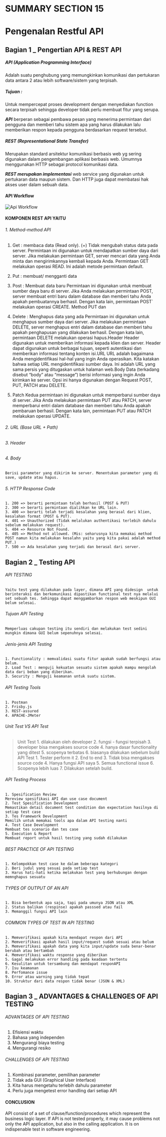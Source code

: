 # SUMMARY SECTION 15
# Pengenalan Restful API

## Bagian 1 _ Pengertian API & REST API
##### API (Application Programming Interface) 
Adalah suatu penghubung yang memungkinkan komunikasi dan pertukaran data antara 2 atau lebih software/sistem yang terpisah.

##### Tujuan : 
Untuk mempercepat proses development dengan menyediakan function secara terpisah sehingga developer tidak perlu membuat fitur yang serupa.

***API*** berperan sebagai pembawa pesan yang menerima permintaan dari pengguna dan memberi tahu sistem apa yang harus dilakukan lalu memberikan respon kepada pengguna berdasarkan request tersebut.

##### REST (Representational State Transfer) 
Merupakan standard arsitektur komunikasi berbasis web yg sering digunakan dalam pengembangan aplikasi berbasis web. Umumnya menggunakan HTTP sebagai protocol komunikasi data.

***REST merupakan implementasi*** web service yang digunakan untuk pertukaran data maupun sistem. Dan HTTP juga dapat membatasi hak akses user dalam sebuah data.

#### API Workflow
<img src="asset/ApiWorkflow.png" title="Api Workflow">

#### KOMPONEN REST API YAITU 

###### 1. Method-method API
1. Get : membaca data (Read only). (+) Tidak mengubah status data pada server.
    Permintaan ini digunakan untuk mendapatkan sumber daya dari server. Jika melakukan permintaan GET, server mencari data yang Anda minta dan mengirimkannya kembali kepada Anda. Permintaan GET melakukan operasi READ. Ini adalah metode permintaan default.

2. Put : membuat/ mengganti data

3. Post : Membuat data baru
    Permintaan ini digunakan untuk membuat sumber daya baru di server. Jika Anda melakukan permintaan POST, server membuat entri baru dalam database dan memberi tahu Anda apakah pembuatannya berhasil. Dengan kata lain, permintaan POST` melakukan operasi CREATE. Method PUT dan 

4. Delete : Menghapus data yang ada
    Permintaan ini digunakan untuk menghapus sumber daya dari server. Jika melakukan permintaan DELETE, server menghapus entri dalam database dan memberi tahu apakah penghapusan yang dilakukan berhasil. Dengan kata lain, permintaan DELETE melakukan operasi hapus.Header Header digunakan untuk memberikan informasi kepada klien dan server. Header dapat digunakan untuk berbagai tujuan, seperti autentikasi dan memberikan informasi tentang konten isi.URL URL adalah bagaimana Anda mengidentifikasi hal-hal yang ingin Anda operasikan. Kita katakan bahwa setiap URL mengidentifikasi sumber daya. Ini adalah URL yang sama persis yang ditugaskan untuk halaman web.Body Data (terkadang disebut “body” atau “message”) berisi informasi yang ingin Anda kirimkan ke server. Opsi ini hanya digunakan dengan Request POST, PUT, PATCH atau DELETE.

5. Patch 
    Kedua permintaan ini digunakan untuk memperbarui sumber daya di server. Jika Anda melakukan permintaan PUT atau PATCH, server memperbarui entri dalam database dan memberi tahu Anda apakah pembaruan berhasil. Dengan kata lain, permintaan PUT atau PATCH melakukan operasi UPDATE.


###### 2. URL (Base URL + Path)
###### 3. Header 
###### 4. Body
    Berisi parameter yang dikirim ke server. Menentukan parameter yang di save, update atau hapus. 

###### 5. HTTP Response Code
    1. 200 => berarti permintaan telah berhasil (POST & PUT)
    2. 300 => berarti permintaan dialihkan ke URL lain. 
    3. 400 => berarti telah terjadi kesalahan yang berasal dari klien, kesalahan format (POST & PUT). 
    4. 401 => Unauthorized (Tidak melalukan authentikasi terlebih dahulu sebelum melakukan request). 
    5. 404 => Resource Not Found. 
    6. 405 => Method not allowed. (Mis: seharusnya kita memakai method POST namun kita melakukan kesalahn yaitu yang kita pakai adalah method PUT.)
    7. 500 => Ada kesalahan yang terjadi dan berasal dari server.
 

## Bagian 2 _ Testing API
###### API TESTING 
    Yaitu test yang dilakukan pada layer, dimana API yang didesign  untuk berinteraksi dan berkomunikasi dipastikan functional test nya melalui set sebuah tes. Sehingga dapat menggambarkan respon web meskipun GUI belum selesai. 

###### Tujuan API Testing 
    Memperluas cakupan testing itu sendiri dan melakukan test sedini mungkin dimana GUI belum sepenuhnya selesai.

###### Jenis-jenis API Testing
    1. Functionality : memvalidasi suatu fitur apakah sudah berfungsi atau belum.
    2. Load Test : menguji kekuatan sesuatu sistem apakah mampu mengolah data dari beban yang diberikan.
    3. Security : Menguji keamanan untuk suatu sistem.

###### API Testing Tools
    1. Postman
    2. Frisby.js
    3. REST-assured
    4. APACHE-JMeter

###### Unit Test VS API Test
> Unit Test
        1. dilakukan oleh developer
        2. fungsi - fungsi terpisah 
        3. developer bisa mengakses source code
        4. hanya dasar functionality yang ditest
        5. scopenya terbatas
        6. biasanya dilakukan sebelum build
> API Test
        1. Tester perform it
        2. End to end
        3. Tidak bisa mengakses source code
        4. Hanya fungsi API saya
        5. Semua functional issue
        6. Scopenya lebih luas
        7. Dilakukan setelah build.

###### API Testing Process
    1. Spesification Review 
    Mereview spesifikasi API dan use case document
    2. Test Spesification Development 
    Memastikan detail document test condition dan expectation hasilnya di setiap test case
    3. Tes Framework Development 
    Memilih untuk memakai tools apa dalam API testing nanti
    4. Test Case Development 
    Membuat tes scenario dan tes case
    5. Execution & Report 
    Membuat report untuk hasil testing yang sudah dilakukan

###### BEST PRACTICE OF API TESTING
    1. Kelompokkan test case ke dalam beberapa kategori
    2. Beri judul yang sesuai pada setiap test
    3. Harus hati-hati ketika melakukan test yang berhubungan dengan memnghapus sesuatu

###### TYPES OF OUTPUT OF AN API
    1. Bisa berbentuk apa saja, tapi pada umunya JSON atau XML
    2. Status balikan (respinse) apakah passsed atau fail
    3. Memanggil fungsi API lain

###### COMMON TYPES OF TEST IN API TESTING
    1. Memverifikasi apakah kita mendapat respon dari API
    2. Memverifikasi apakah hasil input/request sudah sesuai atau belum
    3. Memverifikasi apakah data yang kita input/update suda benar-benar berubah atau bertambah
    4. Memverifikasi waktu response yang diberikan
    5. Gagal melakukan error handling pada keadaan tertentu
    6. Kesulitan untuk tersambung dan mendapat responAPI
    7. Isu keamanan
    8. Perfomance issue
    9. Error atau warning yang tidak tepat
    10. Struktur dari data respon tidak benar (JSON & XML)

## Bagian 3 _ ADVANTAGES & CHALLENGES OF API TESTING

###### ADVANTAGES OF API TESTING
1. Efisiensi waktu
2. Bahasa yang independen
3. Mengurangi biaya testing
4. Mengurangi resiko

###### CHALLENGES OF API TESTING
1. Kombinasi parameter, pemilihan parameter
2. Tidak ada GUI (Graphical User Interface)
3. Kita harus mengetahu terlebih dahulu parameter
4. Perlu juga mengetest error handling dari setiap API


#### CONCLUSION
API consist of a set of clause/function/procedures which represent the business logic layer. If API is not tested properly, it may cause problems not only the API application, but also in the calling application. It is on indispenable test in software engineering. 